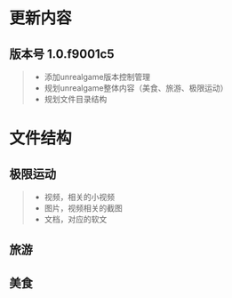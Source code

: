 
# 更新内容

## 版本号 1.0.f9001c5

>* 添加unrealgame版本控制管理
>* 规划unrealgame整体内容（美食、旅游、极限运动）
>* 规划文件目录结构

# 文件结构

## 极限运动

>* 视频，相关的小视频
>* 图片，视频相关的截图
>* 文档，对应的软文

## 旅游

## 美食

